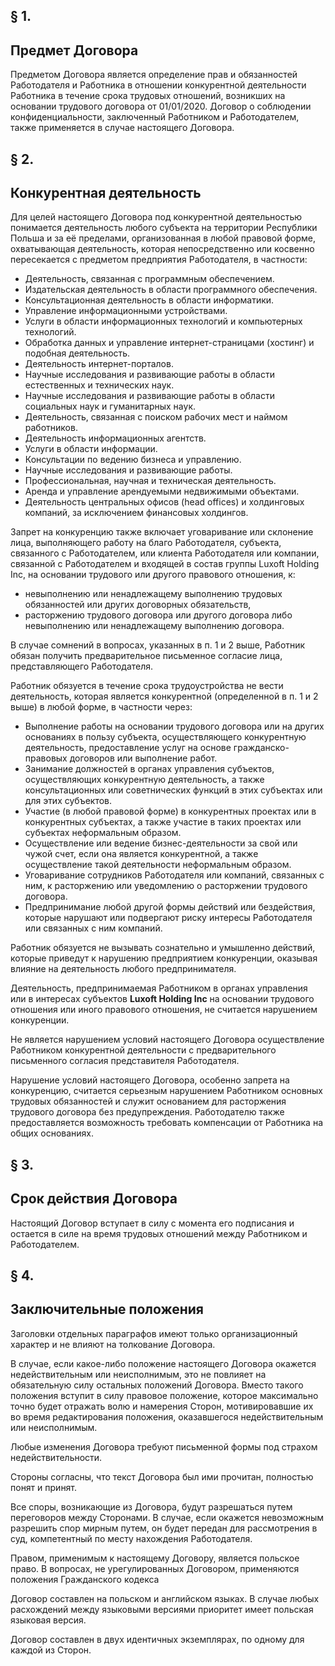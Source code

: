 ## § 1.
## Предмет Договора

Предметом Договора является определение прав и обязанностей Работодателя и Работника в отношении конкурентной деятельности Работника в течение срока трудовых отношений, возникших на основании трудового договора от 01/01/2020. Договор о соблюдении конфиденциальности, заключенный Работником и Работодателем, также применяется в случае настоящего Договора.

## § 2.
## Конкурентная деятельность

Для целей настоящего Договора под конкурентной деятельностью понимается деятельность любого субъекта на территории Республики Польша и за её пределами, организованная в любой правовой форме, охватывающая деятельность, которая непосредственно или косвенно пересекается с предметом предприятия Работодателя, в частности:

- Деятельность, связанная с программным обеспечением.
- Издательская деятельность в области программного обеспечения.
- Консультационная деятельность в области информатики.
- Управление информационными устройствами.
- Услуги в области информационных технологий и компьютерных технологий.
- Обработка данных и управление интернет-страницами (хостинг) и подобная деятельность.
- Деятельность интернет-порталов.
- Научные исследования и развивающие работы в области естественных и технических наук.
- Научные исследования и развивающие работы в области социальных наук и гуманитарных наук.
- Деятельность, связанная с поиском рабочих мест и наймом работников.
- Деятельность информационных агентств.
- Услуги в области информации.
- Консультации по ведению бизнеса и управлению.
- Научные исследования и развивающие работы.
- Профессиональная, научная и техническая деятельность.
- Аренда и управление арендуемыми недвижимыми объектами.
- Деятельность центральных офисов (head offices) и холдинговых компаний, за исключением финансовых холдингов.

Запрет на конкуренцию также включает уговаривание или склонение лица, выполняющего работу на благо Работодателя, субъекта, связанного с Работодателем, или клиента Работодателя или компании, связанной с Работодателем и входящей в состав группы Luxoft Holding Inc, на основании трудового или другого правового отношения, к:

- невыполнению или ненадлежащему выполнению трудовых обязанностей или других договорных обязательств,
- расторжению трудового договора или другого договора либо невыполнению или ненадлежащему выполнению договора.

В случае сомнений в вопросах, указанных в п. 1 и 2 выше, Работник обязан получить предварительное письменное согласие лица, представляющего Работодателя.

Работник обязуется в течение срока трудоустройства не вести деятельность, которая является конкурентной (определенной в п. 1 и 2 выше) в любой форме, в частности через:

- Выполнение работы на основании трудового договора или на других основаниях в пользу субъекта, осуществляющего конкурентную деятельность, предоставление услуг на основе гражданско-правовых договоров или выполнение работ.
- Занимание должностей в органах управления субъектов, осуществляющих конкурентную деятельность, а также консультационных или советнических функций в этих субъектах или для этих субъектов.
- Участие (в любой правовой форме) в конкурентных проектах или в конкурентных субъектах, а также участие в таких проектах или субъектах неформальным образом.
- Осуществление или ведение бизнес-деятельности за свой или чужой счет, если она является конкурентной, а также осуществление такой деятельности неформальным образом.
- Уговаривание сотрудников Работодателя или компаний, связанных с ним, к расторжению или уведомлению о расторжении трудового договора.
- Предпринимание любой другой формы действий или бездействия, которые нарушают или подвергают риску интересы Работодателя или связанных с ним компаний.

Работник обязуется не вызывать сознательно и умышленно действий, которые приведут к нарушению предприятием конкуренции, оказывая влияние на деятельность любого предпринимателя.

Деятельность, предпринимаемая Работником в органах управления или в интересах субъектов **Luxoft Holding Inc** на основании трудового отношения или иного правового отношения, не считается нарушением конкуренции.

Не является нарушением условий настоящего Договора осуществление Работником конкурентной деятельности с предварительного письменного согласия представителя Работодателя.

Нарушение условий настоящего Договора, особенно запрета на конкуренцию, считается серьезным нарушением Работником основных трудовых обязанностей и служит основанием для расторжения трудового договора без предупреждения. Работодателю также предоставляется возможность требовать компенсации от Работника на общих основаниях.

## § 3.
## Срок действия Договора

Настоящий Договор вступает в силу с момента его подписания и остается в силе на время трудовых отношений между Работником и Работодателем.

## § 4.
## Заключительные положения

Заголовки отдельных параграфов имеют только организационный характер и не влияют на толкование Договора.

В случае, если какое-либо положение настоящего Договора окажется недействительным или неисполнимым, это не повлияет на обязательную силу остальных положений Договора. Вместо такого положения вступит в силу правовое положение, которое максимально точно будет отражать волю и намерения Сторон, мотивировавшие их во время редактирования положения, оказавшегося недействительным или неисполнимым.

Любые изменения Договора требуют письменной формы под страхом недействительности.

Стороны согласны, что текст Договора был ими прочитан, полностью понят и принят.

Все споры, возникающие из Договора, будут разрешаться путем переговоров между Сторонами. В случае, если окажется невозможным разрешить спор мирным путем, он будет передан для рассмотрения в суд, компетентный по месту нахождения Работодателя.

Правом, применимым к настоящему Договору, является польское право. В вопросах, не урегулированных Договором, применяются положения Гражданского кодекса

Договор составлен на польском и английском языках. В случае любых расхождений между языковыми версиями приоритет имеет польская языковая версия.

Договор составлен в двух идентичных экземплярах, по одному для каждой из Сторон.
